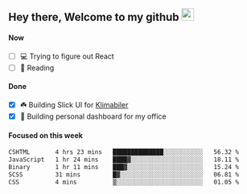 ## Hey there, Welcome to my github <img src="https://media.giphy.com/media/hvRJCLFzcasrR4ia7z/giphy.gif" width="25px">

#### Now
- [ ] 💻 Trying to figure out React
- [ ] 📕 Reading

#### Done
- [x] ☘️ Building Slick UI for [Klimabiler](https://klimabiler.dk)
- [x] 🚀 Building personal dashboard for my office
 
 #### Focused on this week
<!--START_SECTION:waka-->

```txt
CSHTML       4 hrs 23 mins   ██████████████░░░░░░░░░░░   56.32 %
JavaScript   1 hr 24 mins    ████▓░░░░░░░░░░░░░░░░░░░░   18.11 %
Binary       1 hr 11 mins    ███▓░░░░░░░░░░░░░░░░░░░░░   15.24 %
SCSS         31 mins         █▓░░░░░░░░░░░░░░░░░░░░░░░   06.81 %
CSS          4 mins          ▒░░░░░░░░░░░░░░░░░░░░░░░░   01.05 %
```

<!--END_SECTION:waka-->

